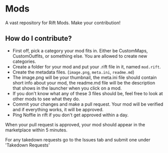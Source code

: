 # Mods
A vast repository for Rift Mods. Make your contribution!

## How do I contribute?
- First off, pick a category your mod fits in. Either be CustomMaps, CustomOutfits, or something else. You are allowed to create new categories.
- Create a folder for your mod and put your .rift file in it, named `mod.rift`.
- Create the metadata files. (`image.png`, `meta.ini`, `readme.md`)
- The image.png will be your thumbnail, the meta.ini file should contain short info about your mod, the readme.md file will be the description that shows in the launcher when you click on a mod.
- If you don't know what any of these 3 files should be, feel free to look at other mods to see what they do.
- Commit your changes and make a pull request. Your mod will be verified and if everything works, it will be approved.
- Ping Noffie in rift if you don't get approved within a day.

When your pull request is approved, your mod should appear in the marketplace within 5 minutes.

For any takedown requests go to the Issues tab and submit one under 'Takedown Requests'
